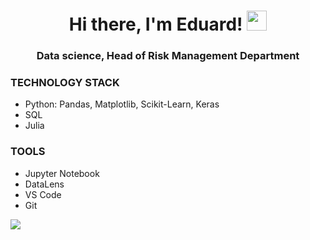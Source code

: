 <h1 align="center">Hi there, I'm Eduard!
<img src="https://github.com/blackcater/blackcater/raw/main/images/Hi.gif" height="32"/></h1>
<h3 align="center">Data science, Head of Risk Management Department</h3>

<h3 align="left">TECHNOLOGY STACK</h3>

- Python: Pandas, Matplotlib, Scikit-Learn, Keras
- SQL
- Julia

<h3 align="left">TOOLS</h3>

- Jupyter Notebook
- DataLens
- VS Code
- Git

<img src="https://www.codewars.com/users/eZarapov/badges/small">

